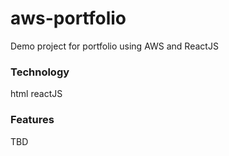# aws-portfolio
Demo project for portfolio using AWS and ReactJS

### Technology

html
reactJS

### Features

TBD
